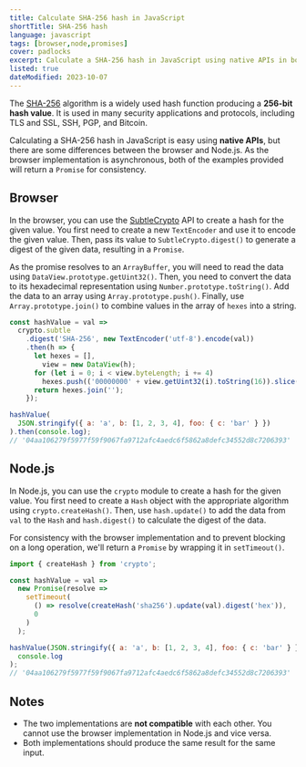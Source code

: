 ```yaml
---
title: Calculate SHA-256 hash in JavaScript
shortTitle: SHA-256 hash
language: javascript
tags: [browser,node,promises]
cover: padlocks
excerpt: Calculate a SHA-256 hash in JavaScript using native APIs in both the browser and Node.js.
listed: true
dateModified: 2023-10-07
---
```


The [SHA-256](https://en.wikipedia.org/wiki/SHA-2) algorithm is a widely used hash function producing a **256-bit hash value**. It is used in many security applications and protocols, including TLS and SSL, SSH, PGP, and Bitcoin.

Calculating a SHA-256 hash in JavaScript is easy using **native APIs**, but there are some differences between the browser and Node.js. As the browser implementation is asynchronous, both of the examples provided will return a `Promise` for consistency.

## Browser

In the browser, you can use the [SubtleCrypto](https://developer.mozilla.org/en-US/docs/Web/API/SubtleCrypto) API to create a hash for the given value. You first need to create a new `TextEncoder` and use it to encode the given value. Then, pass its value to `SubtleCrypto.digest()` to generate a digest of the given data, resulting in a `Promise`.

As the promise resolves to an `ArrayBuffer`, you will need to read the data using `DataView.prototype.getUint32()`. Then, you need to convert the data to its hexadecimal representation using `Number.prototype.toString()`. Add the data to an array using `Array.prototype.push()`. Finally, use `Array.prototype.join()` to combine values in the array of `hexes` into a string.

```js
const hashValue = val =>
  crypto.subtle
    .digest('SHA-256', new TextEncoder('utf-8').encode(val))
    .then(h => {
      let hexes = [],
        view = new DataView(h);
      for (let i = 0; i < view.byteLength; i += 4)
        hexes.push(('00000000' + view.getUint32(i).toString(16)).slice(-8));
      return hexes.join('');
    });

hashValue(
  JSON.stringify({ a: 'a', b: [1, 2, 3, 4], foo: { c: 'bar' } })
).then(console.log);
// '04aa106279f5977f59f9067fa9712afc4aedc6f5862a8defc34552d8c7206393'
```

## Node.js

In Node.js, you can use the `crypto` module to create a hash for the given value. You first need to create a `Hash` object with the appropriate algorithm using `crypto.createHash()`. Then, use `hash.update()` to add the data from `val` to the `Hash` and `hash.digest()` to calculate the digest of the data.

For consistency with the browser implementation and to prevent blocking on a long operation, we'll return a `Promise` by wrapping it in `setTimeout()`.

```js
import { createHash } from 'crypto';

const hashValue = val =>
  new Promise(resolve =>
    setTimeout(
      () => resolve(createHash('sha256').update(val).digest('hex')),
      0
    )
  );

hashValue(JSON.stringify({ a: 'a', b: [1, 2, 3, 4], foo: { c: 'bar' } })).then(
  console.log
);
// '04aa106279f5977f59f9067fa9712afc4aedc6f5862a8defc34552d8c7206393'
```

## Notes

- The two implementations are **not compatible** with each other. You cannot use the browser implementation in Node.js and vice versa.
- Both implementations should produce the same result for the same input.
